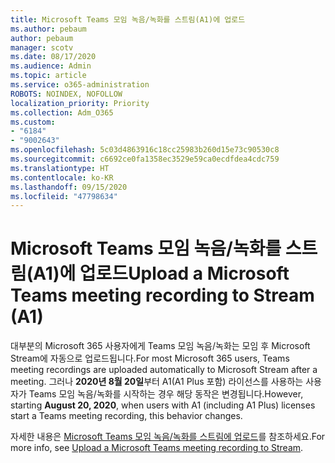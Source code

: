 ```yaml
---
title: Microsoft Teams 모임 녹음/녹화를 스트림(A1)에 업로드
ms.author: pebaum
author: pebaum
manager: scotv
ms.date: 08/17/2020
ms.audience: Admin
ms.topic: article
ms.service: o365-administration
ROBOTS: NOINDEX, NOFOLLOW
localization_priority: Priority
ms.collection: Adm_O365
ms.custom:
- "6184"
- "9002643"
ms.openlocfilehash: 5c03d4863916c18cc25983b260d15e73c90530c8
ms.sourcegitcommit: c6692ce0fa1358ec3529e59ca0ecdfdea4cdc759
ms.translationtype: HT
ms.contentlocale: ko-KR
ms.lasthandoff: 09/15/2020
ms.locfileid: "47798634"
---
```

# <a name="upload-a-microsoft-teams-meeting-recording-to-stream-a1"></a><span data-ttu-id="dce6a-102">Microsoft Teams 모임 녹음/녹화를 스트림(A1)에 업로드</span><span class="sxs-lookup"><span data-stu-id="dce6a-102">Upload a Microsoft Teams meeting recording to Stream (A1)</span></span>

<span data-ttu-id="dce6a-103">대부분의 Microsoft 365 사용자에게 Teams 모임 녹음/녹화는 모임 후 Microsoft Stream에 자동으로 업로드됩니다.</span><span class="sxs-lookup"><span data-stu-id="dce6a-103">For most Microsoft 365 users, Teams meeting recordings are uploaded automatically to Microsoft Stream after a meeting.</span></span> <span data-ttu-id="dce6a-104">그러나 **2020년 8월 20일**부터 A1(A1 Plus 포함) 라이선스를 사용하는 사용자가 Teams 모임 녹음/녹화를 시작하는 경우 해당 동작은 변경됩니다.</span><span class="sxs-lookup"><span data-stu-id="dce6a-104">However, starting  **August 20, 2020**, when users with A1 (including A1 Plus) licenses start a Teams meeting recording, this behavior changes.</span></span>  

<span data-ttu-id="dce6a-105">자세한 내용은 [Microsoft Teams 모임 녹음/녹화를 스트림에 업로드](https://docs.microsoft.com/stream/portal-upload-teams-meeting-recording)를 참조하세요.</span><span class="sxs-lookup"><span data-stu-id="dce6a-105">For more info, see [Upload a Microsoft Teams meeting recording to Stream](https://docs.microsoft.com/stream/portal-upload-teams-meeting-recording).</span></span>